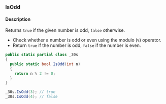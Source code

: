 ### IsOdd

#### Description



Returns `true` if the given number is odd, `false` otherwise.

- Check whether a number is odd or even using the modulo (`%`) operator.
- Return `true` if the number is odd, `false` if the number is even.

```csharp
public static partial class _30s 
{
  public static bool IsOdd(int n) 
  {
    return n % 2 != 0;
  }
}
```

```csharp
_30s.IsOdd(3); // true
_30s.IsOdd(4); // false
```
